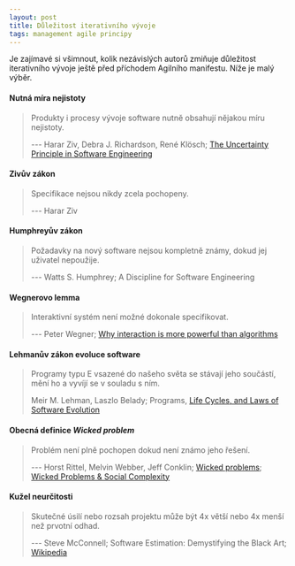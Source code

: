 ```yaml
---
layout: post
title: Důležitost iterativního vývoje
tags: management agile principy
---
```


Je zajímavé si všimnout, kolik nezávislých autorů zmiňuje
důležitost iterativního vývoje ještě před příchodem Agilního manifestu. Níže je malý výběr.

#### Nutná míra nejistoty

> Produkty i procesy vývoje software nutně obsahují nějakou míru nejistoty.
>
> --- Harar Ziv, Debra J. Richardson, René Klösch; [The Uncertainty Principle in Software Engineering](http://www.ics.uci.edu/~ziv/papers/icse97.ps)

#### Zivův zákon

> Specifikace nejsou nikdy zcela pochopeny.
>
> --- Harar Ziv

#### Humphreyův zákon

> Požadavky na nový software nejsou kompletně známy, dokud jej uživatel nepoužije.
>
> --- Watts S. Humphrey; A Discipline for Software Engineering

#### Wegnerovo lemma

> Interaktivní systém není možné dokonale specifikovat.
>
> --- Peter Wegner; [Why interaction is more powerful than algorithms](http://www.cs.brown.edu/people/pw/papers/ficacm.ps)

#### Lehmanův zákon evoluce software

> Programy typu E vsazené do našeho světa se stávají jeho součástí,
> mění ho a vyvíjí se v souladu s ním.
>
> Meir M. Lehman, Laszlo Belady; Programs, [Life Cycles, and Laws of Software Evolution](http://ieeexplore.ieee.org/document/1456074)

#### Obecná definice *Wicked problem*

> Problém není plně pochopen dokud není známo jeho řešení.
>
> --- Horst Rittel, Melvin Webber, Jeff Conklin; [Wicked problems](http://en.wikipedia.org/wiki/Wicked_problems); [Wicked Problems & Social Complexity](http://www.cognexus.org/wpf/wickedproblems.pdf)

#### Kužel neurčitosti

> Skutečné úsilí nebo rozsah projektu může být 4x větší nebo
> 4x menší než prvotní odhad.
>
> --- Steve McConnell; Software Estimation: Demystifying the Black Art; [Wikipedia](http://en.wikipedia.org/wiki/Cone_of_Uncertainty)
